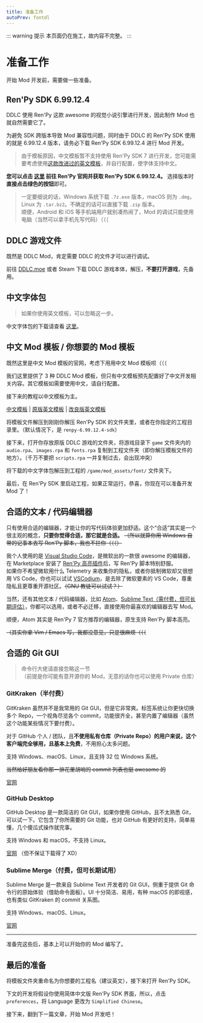 ```yaml
---
title: 准备工作
autoPrev: fontdl
---
```


::: warning 提示
本页面仍在施工，故内容不完整。
:::

# 准备工作

开始 Mod 开发前，需要做一些准备。

## Ren'Py SDK 6.99.12.4

DDLC 使用 Ren'Py 这款 awesome 的视觉小说引擎进行开发，因此制作 Mod 也就自然需要它了。

为避免 SDK 跨版本导致 Mod 兼容性问题，同时由于 DDLC 的 Ren'Py SDK 使用的就是 6.99.12.4 版本，请务必下载 Ren'Py SDK 6.99.12.4 进行 Mod 开发。

> 由于模板原因，中文模板暂不支持使用 Ren'Py SDK 7 进行开发，您可能需要考虑使用[这款改进过的英文模板](https://github.com/GanstaKingofSA/DDLCModTemplate2.0)，并自行配置，使字体支持中文。

**您可以点击 [这里](https://www.renpy.org/release/6.99.12) 前往 Ren'Py 官网并获取 Ren'Py SDK 6.99.12.4。** 选择版本时**直接点击绿色的按钮**即可。

> 一定要细说的话，Windows 系统下载 `.7z.exe` 版本，macOS 则为 `.dmg`，Linux 为 `.tar.bz2`。不确定的话可以直接下载 `.zip` 版本。  
> 顺便，Android 和 iOS 等手机端用户就别凑热闹了，Mod 的调试只能使用电脑（当然可以拿手机先写代码）（（（

## DDLC 游戏文件

既然是 DDLC Mod，肯定需要 DDLC 的文件才可以进行调试。

前往 [DDLC.moe](https://ddlc.moe) 或者 Steam 下载 DDLC 游戏本体，解压，**不要打开游戏**，先备用。

## 中文字体包

> 如果你使用英文模板，可以忽略这一步。

中文字体包的下载请查看 [这里](./fontdl)。

## 中文 Mod 模板 / 你想要的 Mod 模板

既然这里是中文 Mod 模板的官网，考虑下用用中文 Mod 模板呗（（（

我们这里提供了 3 种 DDLC Mod 模板，但只有中文模板预先配置好了中文开发相关内容。其它模板如需要使用中文，请自行配置。

接下来的教程以中文模板为主。

[中文模板](https://github.com/imgradeone/DDLCModTemplete-Chinese/releases) | [原版英文模板](https://github.com/Monika-After-Story/DDLCModTemplate) | [改良版英文模板](https://github.com/GanstaKingofSA/DDLCModTemplate2.0)

将模板文件解压到刚刚你解压 Ren'Py SDK 的文件夹里，或者在你指定的工程目录里。（默认情况下，是 `renpy-6.99.12.4-sdk`）

接下来，打开你存放原版 DDLC 游戏的文件夹，将游戏目录下 `game` 文件夹内的 `audio.rpa`、`images.rpa` 和 `fonts.rpa` 复制到工程文件夹（即你解压模板文件的地方）。（千万不要把 `scripts.rpa` 一并复制过去，会出现冲突）

将下载的中文字体包解压到工程的 `/game/mod_assets/font/` 文件夹下。

最后，在 Ren'Py SDK 里启动工程，如果正常运行，恭喜，你现在可以准备开发 Mod 了！

## 合适的文本 / 代码编辑器

只有使用合适的编辑器，才能让你的写代码体验更加舒适。这个“合适”其实是一个很主观的概念，**只要你觉得合适，那它就是合适。** ~~（所以就算你用 Windows 自带的记事本去写 Ren'Py 脚本，我也不拦你（（（）~~

我个人使用的是 [Visual Studio Code](https://code.visualstudio.com)，是微软出的一款很 awesome 的编辑器，在 Marketplace 安装了 [Ren'Py 高亮插件](https://marketplace.visualstudio.com/items?itemName=LuqueDaniel.languague-renpy)后，写 Ren'Py 脚本特别舒服。  
如果你不希望微软用什么 Telemetry 来收集你的隐私，或者你抵制微软却又很想用 VS Code，你也可以试试 [VSCodium](https://vscodium.com)，是去除了微软要素的 VS Code，尊重隐私且更尊重开源社区。~~（GNU 教徒可以试试？）~~

当然，还有其他文本 / 代码编辑器，比如 [Atom](https://atom.io/)、[Sublime Text（需付费，但可长期评估）](https://www.sublimetext.com)，你都可以选用，或者不必迁移，直接使用你最喜欢的编辑器去写 Mod。

顺便，Atom 其实是 Ren'Py 7 官方推荐的编辑器，原生支持 Ren'Py 脚本高亮。

~~（其实你拿 Vim / Emacs 写，我都没意见，只是很麻烦（（（~~

## 合适的 Git GUI

> 命令行大佬请直接忽略这一节  
> （前提是你可能有意开源你的 Mod，无意的话你也可以使用 Private 仓库）

### GitKraken（半付费）

GitKraken 虽然并不是我常用的 Git GUI，但是它非常爽。标签系统让你更快切换多个 Repo，一个视角尽览各个 commit，功能很齐全，甚至内置了编辑器（虽然这个功能某些情况下要付费）。

对于 GitHub 个人 / 团队，且**不使用私有仓库（Private Repo）**的用户来说，这个客户端完全够用，且**基本上免费**，不用担心太多问题。

支持 Windows、macOS、Linux，且支持 32 位 Windows 系统。

~~当然给好朋友看你那一排花里胡哨的 commit 列表也挺 awesome 的~~

[官网](https://www.gitkraken.com)

### GitHub Desktop

GitHub Desktop 是一款简洁的 Git GUI，如果你使用 GitHub，且不太熟悉 Git，可以试一下。它包含了你所需要的 Git 功能，也对 GitHub 有更好的支持，简单易懂，几个傻瓜式操作就完事。

支持 Windows 和 macOS，不支持 Linux。

[官网](https://desktop.github.com) （但不保证下载得了 XD）

### Sublime Merge（付费，但可长期试用）

Sublime Merge 是一款来自 Sublime Text 开发者的 Git GUI，侧重于提供 Git 命令行的原始体验（借助命令面板）。UI 十分简洁、易用，有种 macOS 的即视感，也有类似 GitKraken 的 commit 关系图。

支持 Windows、macOS、Linux。

[官网](https://www.sublimemerge.com)

----------

准备完这些后，基本上可以开始你的 Mod 编写了。

## 最后的准备

将模板文件夹重命名为你想要的工程名（建议英文），接下来打开 Ren'Py SDK。

下文的开发将假设你使用简体中文版 Ren'Py SDK 界面，所以，点击 `preferences`，将 Language 更改为 `Simplified Chinese`。

接下来，翻到下一篇文章，开始 Mod 开发吧！